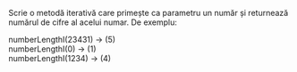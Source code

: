 Scrie o metodă iterativă care primește ca parametru un număr și returnează numărul de cifre al acelui numar. De exemplu:

numberLengthI(23431) -> (5)\
numberLengthI(0) -> (1)\
numberLengthI(1234) -> (4)
